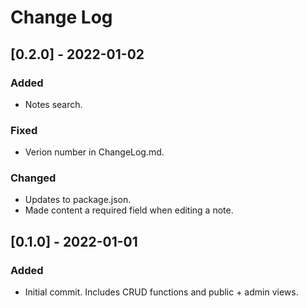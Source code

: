 # Change Log

## [0.2.0] - 2022-01-02
### Added
- Notes search.

### Fixed
- Verion number in ChangeLog.md.

### Changed
- Updates to package.json.
- Made content a required field when editing a note.

## [0.1.0] - 2022-01-01
### Added
- Initial commit. Includes CRUD functions and public + admin views.